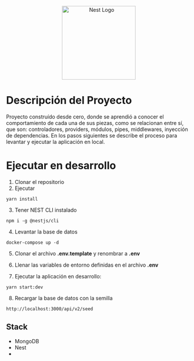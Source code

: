 <p align="center">
  <a href="http://nestjs.com/" target="blank"><img src="https://nestjs.com/img/logo-small.svg" width="200" alt="Nest Logo" /></a>
</p>

# Descripción del Proyecto
Proyecto construído desde cero, donde se aprendió a conocer el comportamiento de cada una de sus piezas, como se relacionan entre sí, que son: controladores, providers, módulos, pipes, middlewares, inyección de dependencias. En los pasos siguientes se describe el proceso para levantar y ejecutar la aplicación en local.

# Ejecutar en desarrollo

1. Clonar el repositorio
2. Ejecutar
```
yarn install
```
3. Tener NEST CLI instalado
```
npm i -g @nestjs/cli
```
4. Levantar la base de datos
```
docker-compose up -d
```

5. Clonar el archivo __.env.template__ y renombrar a __.env__

6. Llenar las variables de entorno definidas en el archivo __.env__

7. Ejecutar la aplicación en desarrollo:
```
yarn start:dev
```

8. Recargar la base de datos con la semilla
```
http://localhost:3000/api/v2/seed
```

## Stack
* MongoDB
* Nest
* 